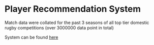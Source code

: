 # Player Recommendation System  

Match data were collated for the past 3 seasons of all top tier domestic rugby competitions (over 3000000 data point in total)

System can be found [here](https://rugby-player-stats.herokuapp.com)
